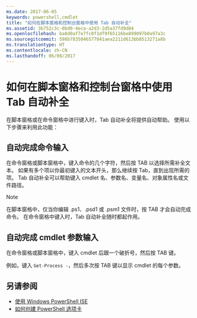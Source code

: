```yaml
---
ms.date: 2017-06-05
keywords: powershell,cmdlet
title: "如何在脚本窗格和控制台窗格中使用 Tab 自动补全"
ms.assetid: 3b752c3c-0bd0-4eca-a2d3-2d5a37fd9d84
ms.openlocfilehash: ba8d0af7e7fc0f1df9f65116be899097b0a97a3c
ms.sourcegitcommit: 598b7835046577841aea2211d613bb8513271a8b
ms.translationtype: HT
ms.contentlocale: zh-CN
ms.lasthandoff: 06/08/2017
---
```

# <a name="how-to-use-tab-completion-in-the-script-pane-and-console-pane"></a>如何在脚本窗格和控制台窗格中使用 Tab 自动补全
在脚本窗格或在命令窗格中进行键入时，Tab 自动补全将提供自动帮助。 使用以下步骤来利用此功能：

## <a name="to-automatically-complete-a-command-entry"></a>自动完成命令输入
在命令窗格或脚本窗格中，键入命令的几个字符，然后按 TAB 以选择所需补全文本。 如果有多个项以你最初键入的文本开头，那么继续按 Tab，直到出现所需的项。 Tab 自动补全可以帮助键入 cmdlet 名、参数名、变量名、对象属性名或文件路径。

> [!NOTE]
> 在脚本窗格中，仅当你编辑 .ps1、.psd1 或 .psm1 文件时，按 TAB 才会自动完成命令。 在命令窗格中键入时，Tab 自动补全随时都起作用。

## <a name="to-automatically-complete-a-cmdlet-parameter-entry"></a>自动完成 cmdlet 参数输入
在命令窗格或脚本窗格中，键入 cmdlet 后跟一个破折号，然后按 TAB 键。

例如，键入 `Get-Process -`，然后多次按 TAB 键以显示 cmdlet 的每个参数。

## <a name="see-also"></a>另请参阅
- [使用 Windows PowerShell ISE](using-the-windows-powershell-ise.md)
- [如何创建 PowerShell 选项卡](How-to-Create-a-PowerShell-Tab-in-Windows-PowerShell-ISE.md)

